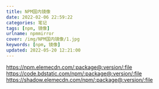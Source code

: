```yaml
---
title: NPM国内镜像
date: 2022-02-06 22:59:22
categories: 笔记
tags: [npm, 镜像]
urlname: npmmirror
cover: /img/NPM国内镜像/1.jpg
keywords: [npm, 镜像]
updated: 2022-05-20 12:21:00
---
```


https://npm.elemecdn.com/:package@:version/:file
https://code.bdstatic.com/npm/:package@:version/:file
https://shadow.elemecdn.com/npm/:package@:version/:file

